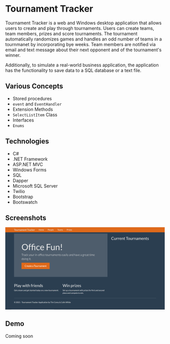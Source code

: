 # Tournament Tracker
Tournament Tracker is a web and Windows desktop application that allows users to create and play through tournaments. 
Users can create teams, team members, prizes and score tournaments. The tournament automatically randomizes games and handles an odd number of teams in a tournmanet 
by incorporating bye weeks. Team members are notified via email and text message about their next opponent and of the tournament's winner. 

Additionally, to simulate a real-world business application, the application has the functionality to save data to a SQL database or a text file. 

## Various Concepts
* Stored procedures 
* `event` and `EventHandler`
* Extension Methods
* `SelectListItem` Class
* Interfaces
* `Enums`

## Technologies
* C#
* .NET Framework
* ASP.NET MVC
* Windows Forms
* SQL
* Dapper
* Microsoft SQL Server
* Twilio
* Bootstrap
* Bootswatch

## Screenshots
![Web Home Page](./MVCHomePage.PNG)

## Demo
Coming soon
